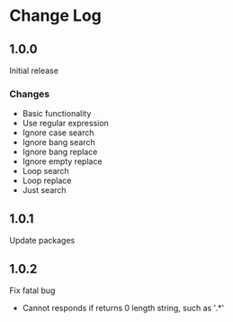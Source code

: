# Change Log

## 1.0.0

Initial release

### Changes

- Basic functionality
- Use regular expression
- Ignore case search
- Ignore bang search
- Ignore bang replace
- Ignore empty replace
- Loop search
- Loop replace
- Just search

## 1.0.1

Update packages

## 1.0.2

Fix fatal bug

- Cannot responds if returns 0 length string, such as '.*'
